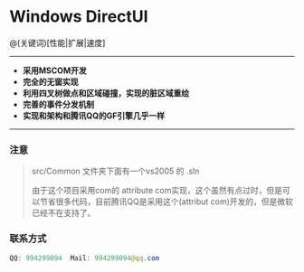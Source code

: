 # Windows DirectUI

@(关键词)[性能|扩展|速度]

-------------------------

- **采用MSCOM开发**
- **完全的无窗实现**
- **利用四叉树做点和区域碰撞，实现的脏区域重绘**
- **完善的事件分发机制**
- **实现和架构和腾讯QQ的GF引擎几乎一样**


---------------------------------
### 注意
> src/Common 文件夹下面有一个vs2005 的 .sln
> 
> 由于这个项目采用com的 attribute com实现，这个虽然有点过时，但是可以节省很多代码，目前腾讯QQ是采用这个(attribut com)开发的，但是微软已经不在支持了。


### 联系方式
``` java
QQ: 994299094  Mail: 994299094@qq.com
```